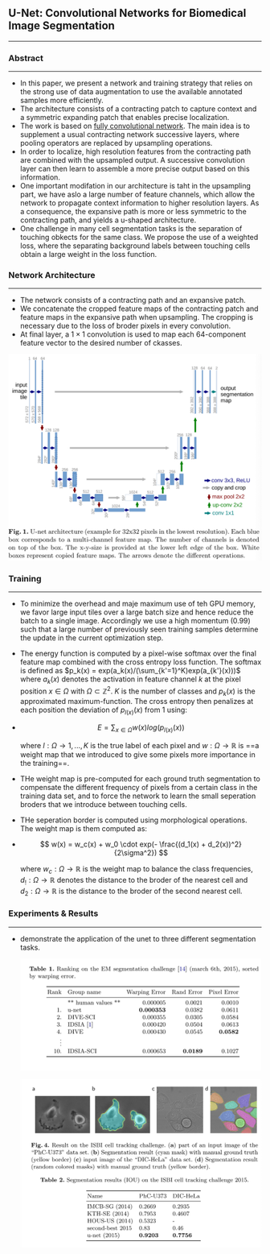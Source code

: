## U-Net: Convolutional Networks for Biomedical Image Segmentation

------



### Abstract

------

- In this paper, we present a network and training strategy that relies on the strong use of data augmentation to use the available annotated samples more efficiently.
- The architecture consists of a contracting patch to capture context and a symmetric expanding patch that enables precise localization.
- The work is based on [fully convolutional network](https://people.eecs.berkeley.edu/~jonlong/long_shelhamer_fcn.pdf). The main idea is to supplement a usual contracting network successive layers, where pooling operators are replaced by upsampling operations.
- In order to localize, high resolution features from the contracting path are combined with the upsampled output. A successive convolution layer can then learn to assemble a more precise output based on this information.
- One important modifation in our architecture is taht in the upsampling part, we have aslo a large number of feature channels, which allow the network to propagate context information to higher resolution layers. As a consequence, the expansive path is more or less symmetric to the contracting path, and yields a u-shaped architecture.
- One challenge in many cell segmentation tasks is the separation of touching obkects for the same class. We propose the use of a weighted loss, where the separating background labels between touching cells obtain a large weight in the loss function.



### Network Architecture

------

- The network consists of a contracting path and an expansive patch.
- We concatenate the cropped feature maps of the contracting patch and feature maps in the expansive path when upsampling. The cropping is necessary due to the loss of broder pixels in every convolution. 
- At final layer, a $1\times1$ convolution is used to map each 64-component feature vector to the desired number of ckasses.

![1](./res/1.png)



### Training

------

- To minimize the overhead and maje maximum use of teh GPU memory, we favor large input tiles over a large batch size and hence reduce the batch to a single image. Accordingly we use a high momentum (0.99) such that a large number of previously seen training samples determine the update in the current optimization step.

- The energy function is computed by a pixel-wise softmax over the final feature map combined with the cross entropy loss function. The softmax is defined as $p_k(x) = exp(a_k(x)/(\sum_{k'=1}^K)exp(a_{k'}(x)))$ where $a_k(x)$ denotes the activation in feature channel $k$ at the pixel position $x \in \Omega$ with $\Omega \subset \mathbb{Z}^2$. $K$ is the number of classes and $p_k(x)$ is the approximated maximum-function. The cross entropy then penalizes at each position the deviation of $p_{l(x)}(x)$ from 1 using:

- $$
  E = \sum_{x \in \Omega} w(x)log(p_{l(x)}(x))
  $$

  where $l : \Omega \rightarrow {1, ..., K}$ is the true label of each pixel and $w: \Omega \rightarrow \mathbb{R}$ is ==a weight map that we introduced to give some pixels more importance in the training==.

- THe weight map is pre-computed for each ground truth segmentation to compensate the different frequency of pixels from a certain class in the training data set, and to force the network to learn the small seperation broders that we introduce between touching cells.

- THe seperation border is computed using morphological operations. The weight map is them computed as:

- $$
  w(x) = w_c(x) + w_0 \cdot exp(- \frac{(d_1(x) + d_2(x))^2}{2\sigma^2})
  $$

  where $w_c: \Omega \rightarrow \mathbb{R}$ is the weight map to balance the class frequencies, $d_!: \Omega \rightarrow \mathbb{R}$ denotes the distance to the broder of the nearest cell and $d_2: \Omega \rightarrow \mathbb{R}$ is the distance to the broder of the second nearest cell.



### Experiments & Results

------

- demonstrate the application of the unet to three different segmentation tasks.

  ![2](./res/2.png)

  ![3](./res/3.png)